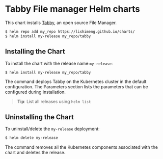 Tabby File manager Helm charts
===============================================

This chart installs [Tabby](https://github.com/lishimeng/tabby), an open source File Manager.


```bash
$ helm repo add my_repo https://lishimeng.github.io/charts/
$ helm install my-release my_repo/tabby
```

## Installing the Chart

To install the chart with the release name `my-release`:

```bash
$ helm install my-release my_repo/tabby
```

The command deploys Tabby on the Kubernetes cluster in the default configuration. The Parameters 
section lists the parameters that can be configured during installation.

> **Tip**: List all releases using `helm list`

## Uninstalling the Chart

To uninstall/delete the `my-release` deployment:

```bash
$ helm delete my-release
```

The command removes all the Kubernetes components associated with the chart and deletes the release.

